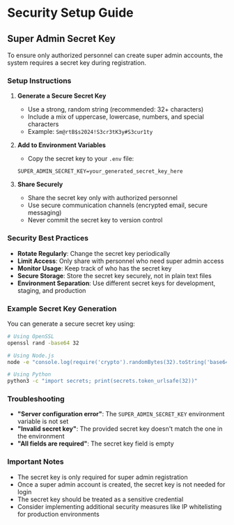 # Security Setup Guide

## Super Admin Secret Key

To ensure only authorized personnel can create super admin accounts, the system requires a secret key during registration.

### Setup Instructions

1. **Generate a Secure Secret Key**
   - Use a strong, random string (recommended: 32+ characters)
   - Include a mix of uppercase, lowercase, numbers, and special characters
   - Example: `Sm@rtB$s2024!S3cr3tK3y#S3cur1ty`

2. **Add to Environment Variables**
   - Copy the secret key to your `.env` file:
   ```
   SUPER_ADMIN_SECRET_KEY=your_generated_secret_key_here
   ```

3. **Share Securely**
   - Share the secret key only with authorized personnel
   - Use secure communication channels (encrypted email, secure messaging)
   - Never commit the secret key to version control

### Security Best Practices

- **Rotate Regularly**: Change the secret key periodically
- **Limit Access**: Only share with personnel who need super admin access
- **Monitor Usage**: Keep track of who has the secret key
- **Secure Storage**: Store the secret key securely, not in plain text files
- **Environment Separation**: Use different secret keys for development, staging, and production

### Example Secret Key Generation

You can generate a secure secret key using:

```bash
# Using OpenSSL
openssl rand -base64 32

# Using Node.js
node -e "console.log(require('crypto').randomBytes(32).toString('base64'))"

# Using Python
python3 -c "import secrets; print(secrets.token_urlsafe(32))"
```

### Troubleshooting

- **"Server configuration error"**: The `SUPER_ADMIN_SECRET_KEY` environment variable is not set
- **"Invalid secret key"**: The provided secret key doesn't match the one in the environment
- **"All fields are required"**: The secret key field is empty

### Important Notes

- The secret key is only required for super admin registration
- Once a super admin account is created, the secret key is not needed for login
- The secret key should be treated as a sensitive credential
- Consider implementing additional security measures like IP whitelisting for production environments 